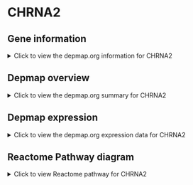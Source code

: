 <h1>CHRNA2</h1>

<h2>Gene information</h2>
<details>
  <summary>Click to view the depmap.org information for CHRNA2</summary>
  <iframe src="https://depmap.org/portal/gene/CHRNA2?tab=about" style="border:none;width:100%;height:800px"></iframe>
</details>

<h2>Depmap overview</h2>
<details>
  <summary>Click to view the depmap.org summary for CHRNA2</summary>
  <iframe src="https://depmap.org/portal/gene/CHRNA2?tab=overview" style="border:none;width:100%;height:800px"></iframe>
</details>

<h2>Depmap expression</h2>
<details>
  <summary>Click to view the depmap.org expression data for CHRNA2</summary>
  <iframe src="https://depmap.org/portal/gene/CHRNA2?tab=characterization" style="border:none;width:100%;height:800px"></iframe>
</details>



<h2>Reactome Pathway diagram</h2>
<details>
  <summary>Click to view Reactome pathway for CHRNA2</summary>
  <p>Highly calcium permeable nicotinic acetylcholine receptors</p>
  <iframe src="https://reactome.org/PathwayBrowser/#/R-HSA-629597" style="border:none;width:100%;height:800px"></iframe>
</details>



